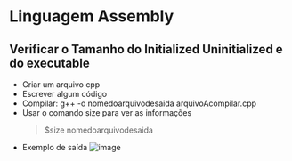 # Linguagem Assembly

## Verificar o Tamanho do Initialized Uninitialized e do executable
* Criar um arquivo cpp
* Escrever algum código
* Compilar: g++ -o nomedoarquivodesaida arquivoAcompilar.cpp
* Usar o comando size para ver as informações
  > $size nomedoarquivodesaida
* Exemplo de saída
![image](https://github.com/user-attachments/assets/8bd13771-3252-48d6-b283-a2f88276d2e1)




